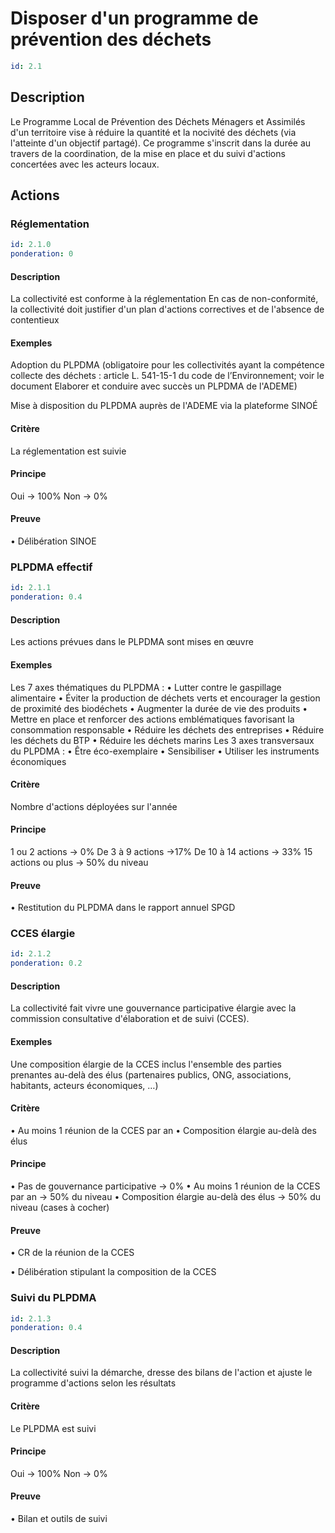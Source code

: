 # Disposer d'un programme de prévention des déchets
```yaml
id: 2.1
```
## Description
Le Programme Local de Prévention des Déchets Ménagers et Assimilés d'un territoire vise à réduire la quantité et la nocivité des déchets (via l'atteinte d'un objectif partagé). Ce programme s'inscrit dans la durée au travers de la coordination, de la mise en place et du suivi d'actions concertées avec les acteurs locaux.

## Actions
### Réglementation
```yaml
id: 2.1.0
ponderation: 0
```
#### Description
La collectivité est conforme à la réglementation
En cas de non-conformité, la collectivité doit justifier d'un plan d'actions correctives et de l'absence de contentieux

#### Exemples
Adoption du PLPDMA (obligatoire pour les collectivités ayant la compétence collecte des déchets : article L. 541-15-1 du code de l’Environnement; voir le document Elaborer et conduire avec succès un PLPDMA de l'ADEME)

Mise à disposition du PLPDMA auprès de l'ADEME via la plateforme SINOÉ

#### Critère
La réglementation est suivie

#### Principe
Oui → 100%
Non → 0%

#### Preuve
• Délibération SINOE


### PLPDMA effectif
```yaml
id: 2.1.1
ponderation: 0.4
```
#### Description
Les actions prévues dans le PLPDMA sont mises en œuvre

#### Exemples
Les 7 axes thématiques du PLPDMA :
• Lutter contre le gaspillage alimentaire
• Éviter la production de déchets verts et encourager la gestion de proximité des biodéchets
• Augmenter la durée de vie des produits
• Mettre en place et renforcer des actions emblématiques favorisant la consommation responsable
• Réduire les déchets des entreprises
• Réduire les déchets du BTP
• Réduire les déchets marins
Les 3 axes transversaux du PLPDMA :
• Être éco-exemplaire
• Sensibiliser
• Utiliser les instruments économiques

#### Critère
Nombre d'actions déployées sur l'année

#### Principe
1 ou 2 actions → 0%
De 3 à 9 actions →17%
De 10 à 14 actions → 33%
15 actions ou plus → 50% du niveau

#### Preuve
• Restitution du PLPDMA dans le rapport annuel SPGD


### CCES élargie
```yaml
id: 2.1.2
ponderation: 0.2
```
#### Description
La collectivité fait vivre une gouvernance participative élargie avec la commission consultative d'élaboration et de suivi (CCES).

#### Exemples
Une composition élargie de la CCES inclus l'ensemble des parties prenantes au-delà des élus (partenaires publics, ONG, associations, habitants, acteurs économiques, …)

#### Critère
• Au moins 1 réunion de la CCES par an
• Composition élargie au-delà des élus

#### Principe
• Pas de gouvernance participative → 0%
• Au moins 1 réunion de la CCES par an → 50% du niveau 
• Composition élargie au-delà des élus → 50% du niveau
(cases à cocher)

#### Preuve
• CR de la réunion de la CCES

• Délibération stipulant la composition de la CCES


### Suivi du PLPDMA
```yaml
id: 2.1.3
ponderation: 0.4
```
#### Description
La collectivité suivi la démarche, dresse des bilans de l'action et ajuste le programme d'actions selon les résultats

#### Critère
Le PLPDMA est suivi

#### Principe
Oui → 100%
Non → 0%

#### Preuve
• Bilan et outils de suivi


